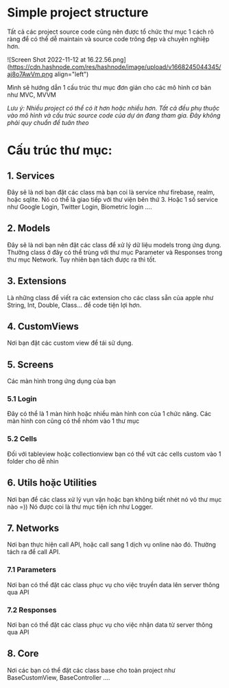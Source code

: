 # Simple project structure

Tất cả các project source code cũng nên được tổ chức thư mục 1 cách rõ ràng để có thể dễ maintain và source code trông đẹp và chuyên nghiệp hơn.


![Screen Shot 2022-11-12 at 16.22.56.png](https://cdn.hashnode.com/res/hashnode/image/upload/v1668245044345/aj8o7AwVm.png align="left")

Mình sẽ hướng dẫn 1 cấu trúc thư mục đơn giản cho các mô hình cơ bản như MVC,  MVVM

*Lưu ý: Nhiều project có thể có ít hơn hoặc nhiều hơn. Tất cả đều phụ thuộc vào mô hình và cấu trúc source code của dự án đang tham gia. Đây không phải quy chuẩn để tuân theo*

# Cấu trúc thư mục:
## 1. Services
Đây sẽ là nơi bạn đặt các class mà bạn coi là service như firebase, realm, hoặc sqlite.
Nó có thể là giao tiếp với thư viện bên thứ 3. Hoặc 1 số service như Google Login, Twitter Login, Biometric login ....

## 2. Models
Đây sẽ là nơi bạn nên đặt các class để xử lý dữ liệu models trong ứng dụng.
Thường class ở đây có thể trùng với thư mục Parameter và Responses trong thư mục Network. Tuy nhiên bạn tách được ra thì tốt.

## 3. Extensions
Là những class để viết ra các extension cho các class sẵn của apple như String, Int, Double, Class... để code tiện lợi hơn.

## 4. CustomViews
Nơi bạn đặt các custom view để tái sử dụng.

## 5. Screens
Các màn hình trong ứng dụng của bạn

### 5.1 Login
Đây có thể là 1 màn hình hoặc nhiều màn hình con của 1 chức năng. Các màn hình con cũng có thể nhóm vào 1 thư mục

### 5.2 Cells
Đối với tableview hoặc collectionview bạn có thể vứt các cells custom vào 1 folder cho dễ nhìn

## 6. Utils hoặc  Utilities
Nơi bạn để các class xử lý vụn vặn hoặc bạn không biết nhét nó vô thư mục nào =))
Nó được coi là thư mục tiện ích như Logger.

## 7. Networks
Nơi bạn thực hiện call API, hoặc call sang 1 dịch vụ online nào đó.
Thường tách ra để call API.

### 7.1 Parameters
Nơi bạn có thể đặt các class phục vụ cho việc truyền data lên server thông qua API

### 7.2 Responses
Nơi bạn có thể đặt các class phục vụ cho việc nhận data từ server thông qua API

## 8. Core
Nơi các bạn có thể đặt các class base cho toàn project như BaseCustomView, BaseController .... 